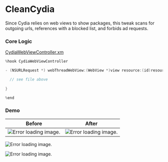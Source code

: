 # CleanCydia
Since Cydia relies on web views to show packages, this tweak scans for outgoing urls, references with a blocked list, and forbids ad requests.


### Core Logic

[CydiaWebViewController.xm](/CydiaWebViewController.xm)

```objective-c
%hook CydiaWebViewController

- (NSURLRequest *) webThreadWebView:(WebView *)view resource:(id)resource willSendRequest:(NSURLRequest *)request redirectResponse:(NSURLResponse *)response fromDataSource:(WebDataSource *)source {

  // see file above
  
}

%end
```


### Demo


| Before                                                                                                 | After                                                                                                  |
|--------------------------------------------------------------------------------------------------------|--------------------------------------------------------------------------------------------------------|
| ![Error loading image.](https://raw.githubusercontent.com/ruslan120101/CleanCydia/master/images/4.png) | ![Error loading image.](https://raw.githubusercontent.com/ruslan120101/CleanCydia/master/images/3.png) |

![Error loading image.](https://raw.githubusercontent.com/ruslan120101/CleanCydia/master/images/1.png)

![Error loading image.](https://raw.githubusercontent.com/ruslan120101/CleanCydia/master/images/2.png)
